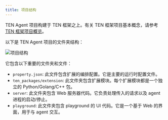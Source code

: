 ```yaml
---
title: 项目结构
---
```


TEN Agent 项目构建于 TEN 框架之上。有关 TEN 框架项目基本概念，请参考 [TEN 框架项目概览](https://doc.theten.ai/ten-framework/concept_overview)。

以下是 TEN Agent 项目的文件夹结构：

![项目结构](/assets/png/folder_structure.png)

它包含以下重要的文件夹和文件：

- `property.json`: 此文件包含扩展的编排配置。它是主要的运行时配置文件。
- `ten_packages/extension`: 此文件夹包含扩展模块。每个扩展模块都是一个独立的 Python/Golang/C++ 包。
- `server`: 此文件夹包含 Web 服务器代码。它负责处理传入的请求以及 agent 进程的启动/停止。
- `playground`: 此文件夹包含 playground 的 UI 代码。它是一个基于 Web 的界面，用于与 agent 交互。
